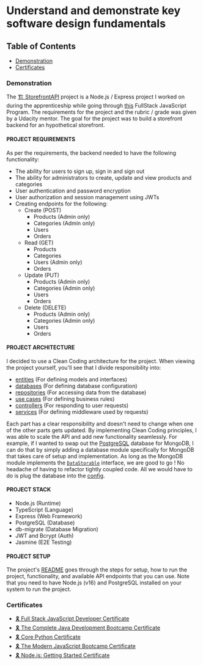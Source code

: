 # Understand and demonstrate key software design fundamentals

## Table of Contents
- [Demonstration](#demonstration)
- [Certificates](#certificates)

### Demonstration

The [🏗 StorefrontAPI](https://github.com/4orter/Learning/tree/main/Udacity/Fullstack%20JavaScript%20Nanodegree/StorefrontAPI) project is a Node.js / Express project I worked on during the apprenticeship while going through [this](https://www.udacity.com/course/full-stack-javascript-developer-nanodegree--nd0067) FullStack JavaScript Program. The requirements for the project and the rubric / grade was given by a Udacity mentor. The goal for the project was to build a storefront backend for an hypothetical storefront.

#### **PROJECT REQUIREMENTS**
As per the requirements, the backend needed to have the following functionality:
- The ability for users to sign up, sign in and sign out
- The ability for administrators to create, update and view products and categories
- User authentication and password encryption
- User authorization and session management using JWTs
- Creating endpoints for the following:
    - Create (POST)
        - Products (Admin only)
        - Categories (Admin only)
        - Users
        - Orders
    - Read (GET)
        - Products
        - Categories
        - Users (Admin only)
        - Orders
    - Update (PUT)
        - Products (Admin only)
        - Categories (Admin only)
        - Users
        - Orders
    - Delete (DELETE)
        - Products (Admin only)
        - Categories (Admin only)
        - Users
        - Orders

#### **PROJECT ARCHITECTURE**
I decided to use a Clean Coding architecture for the project. When viewing the project yourself, you'll see that I divide responsibility into: 
- [entities](https://github.com/4orter/Learning/tree/main/Udacity/Fullstack%20JavaScript%20Nanodegree/StorefrontAPI/src/entities) (For defining models and interfaces)
- [databases](https://github.com/4orter/Learning/tree/main/Udacity/Fullstack%20JavaScript%20Nanodegree/StorefrontAPI/src/frameworks/databases) (For defining database configuration)
- [repositories](https://github.com/4orter/Learning/tree/main/Udacity/Fullstack%20JavaScript%20Nanodegree/StorefrontAPI/src/frameworks/repositories) (For accessing data from the database)
- [use cases](https://github.com/4orter/Learning/tree/main/Udacity/Fullstack%20JavaScript%20Nanodegree/StorefrontAPI/src/use-cases) (For defining business rules)
- [controllers](https://github.com/4orter/Learning/tree/main/Udacity/Fullstack%20JavaScript%20Nanodegree/StorefrontAPI/src/controllers) (For responding to user requests) 
- [services](https://github.com/4orter/Learning/tree/main/Udacity/Fullstack%20JavaScript%20Nanodegree/StorefrontAPI/src/controllers/services) (For defining middleware used by requests)

Each part has a clear responsibility and doesn't need to change when one of the other parts gets updated. By implementing Clean Coding principles, I was able to scale the API and add new functionality seamlessly. For example, if I wanted to swap out the [PostgreSQL](https://github.com/4orter/Learning/tree/main/Udacity/Fullstack%20JavaScript%20Nanodegree/StorefrontAPI/src/frameworks/databases/postgres) database for MongoDB, I can do that by simply adding a database module specifically for MongoDB that takes care of setup and implementation. As long as the MongoDB module implements the [`DataStorable`](https://github.com/4orter/Learning/blob/main/Udacity/Fullstack%20JavaScript%20Nanodegree/StorefrontAPI/src/entities/protocols/DataStorable.ts) interface, we are good to go ! No headache of having to refactor tightly coupled code. All we would have to do is plug the database into the [config](https://github.com/4orter/Learning/blob/main/Udacity/Fullstack%20JavaScript%20Nanodegree/StorefrontAPI/src/config/prodConfig.ts).

#### **PROJECT STACK**
- Node.js (Runtime)
- TypeScript (Language)
- Express (Web Framework)
- PostgreSQL (Database)
- db-migrate (Database Migration)
- JWT and Bcrypt (Auth)
- Jasmine (E2E Testing)

#### **PROJECT SETUP**
The project's [README](https://github.com/4orter/Learning/blob/main/Udacity/Fullstack%20JavaScript%20Nanodegree/StorefrontAPI/README.md) goes through the steps for setup, how to run the project, functionality, and available API endpoints that you can use. Note that you need to have Node.js (v16) and PostgreSQL installed on your system to run the project.

### Certificates
- [🎗️ Full Stack JavaScript Developer Certificate](/Certificates/Full%20Stack%20JavaScript%20Developer%20Certificate.pdf)
- [🎗️ The Complete Java Development Bootcamp Certificate](/Certificates/Java%20Bootcamp%20Certificate.pdf)
- [🎗️ Core Python Certificate](/Certificates/Core%20Python%20Certificate.pdf)
- [🎗️ The Modern JavaScript Bootcamp Certificate](/Certificates/Modern%20JavaScript%20Bootcamp%20Certificate.pdf)
- [🎗️ Node.js: Getting Started Certificate](/Certificates/Node.js%20Certificate.pdf)